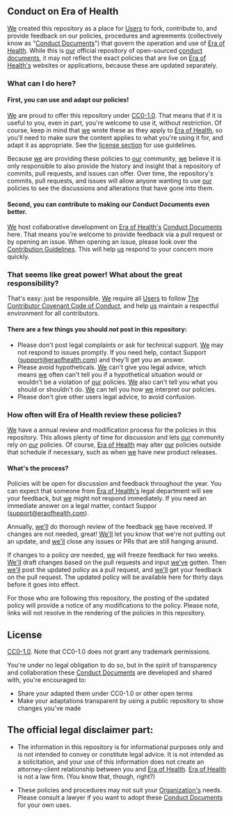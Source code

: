 ## Conduct on Era of Health
[We](terminology.md#era-of-health) created this repository as a place for [Users](terminology.md#users) to fork, contribute to, and provide feedback on our policies, procedures and agreements (collectively know as "[Conduct Documents](terminology.md#conduct-documents)") that govern the operation and use of [Era of Health](terminology.md#era-of-health). While this is [our](terminology.md#era-of-health) official repository of open-sourced [conduct documents](terminology.md#conduct-documents), it may not reflect the exact policies that are live on [Era of Health's](terminology.md#era-of-health) websites or applications, because these are updated separately.

### What can I do here?

#### First, you can use and adapt our policies! 

[We](terminology.md#era-of-health) are proud to offer this repository under [CC0-1.0](#license). That means that if it is useful to you, even in part, you're welcome to use it, without restriction. Of course, keep in mind that [we](terminology.md#era-of-health) wrote these as they apply to [Era of Health](terminology.md#era-of-health), so you'll need to make sure the content applies to what you're using it for, and adapt it as appropriate. See the [license section](#license) for use guidelines.

Because [we](terminology.md#era-of-health) are providing these policies to [our](terminology.md#era-of-health) community, [we](terminology.md#era-of-health) believe it is only responsible to also provide the history and insight that a repository of commits, pull requests, and issues can offer. Over time, the repository's commits, pull requests, and issues will allow anyone wanting to use [our](terminology.md#era-of-health) policies to see the discussions and alterations that have gone into them.

#### Second, you can contribute to making our Conduct Documents even better.

[We](terminology.md#era-of-health) host collaborative development on [Era of Health's](terminology.md#era-of-health) [Conduct Documents](terminology.md#conduct-documents) here. That means you’re welcome to provide feedback via a pull request or by opening an issue. When opening an issue, please look over the [Contribution Guidelines](CONTRIBUTING.md). This will help [us](terminology.md#era-of-health) respond to your concern more quickly.

### That seems like great power! What about the great responsibility?

That's easy: just be responsible. [We](terminology.md#era-of-health) require all [Users](terminology.md#user) to follow [The Contributor Covenant Code of Conduct](https://www.contributor-covenant.org/version/1/4/code-of-conduct), and help [us](terminology.md#era-of-health) maintain a respectful environment for all contributors.

#### There are a few things you should _not_ post in this repository:

- Please don't post legal complaints or ask for technical support. [We](terminology.md#era-of-health) may not respond to issues promptly. If you need help, contact Support (support@eraofhealth.com) and they'll get you an answer.
-	Please avoid hypotheticals. [We](terminology.md#era-of-health) can't give you legal advice, which means [we](terminology.md#era-of-health) often can't tell you if a hypothetical situation would or wouldn't be a violation of [our](terminology.md#era-of-health) policies. [We](terminology.md#era-of-health) also can't tell you what you should or shouldn't do. [We](terminology.md#era-of-health) can tell you how [we](terminology.md#era-of-health) interpret our policies.
- Please don't give other users legal advice, to avoid confusion.

### How often will Era of Health review these policies?

[We](terminology.md#era-of-health) have a annual review and modification process for the policies in this repository. This allows plenty of time for discussion and lets [our](terminology.md#era-of-health) community rely on [our](terminology.md#era-of-health) policies. Of course, [Era of Health](terminology.md#era-of-health) may alter [our](terminology.md#era-of-health) policies outside that schedule if necessary, such as when [we](terminology.md#era-of-health) have new product releases.

#### What's the process? 

Policies will be open for discussion and feedback throughout the year. You can expect that someone from [Era of Health's](terminology.md#era-of-health) legal department will see your feedback, but [we](terminology.md#era-of-health) might not respond immediately. If you need an immediate answer on a legal matter, contact Suppor (support@eraofhealth.com).

Annually, [we'll](terminology.md#era-of-health) do thorough review of the feedback [we](terminology.md#era-of-health) have received. If changes are not needed, great! [We'll](terminology.md#era-of-health) let you know that we're not putting out an update, and [we'll](terminology.md#era-of-health) close any issues or PRs that are still hanging around. 

If changes to a policy _are_ needed, [we](terminology.md#era-of-health) will freeze feedback for two weeks. [We'll](terminology.md#era-of-health) draft changes based on the pull requests and input [we've](terminology.md#era-of-health) gotten. Then [we'll](terminology.md#era-of-health) post the updated policy as a pull request, and [we'll](terminology.md#era-of-health) get your feedback on the pull request. The updated policy will be available here for thirty days before it goes into effect.

For those who are following this repository, the posting of the updated policy will provide a notice of any modifications to the policy. Please note, links will not resolve in the rendering of the policies in this repository.
 
## License
 
[CC0-1.0](LICENSE.md). Note that CC0-1.0 does not grant any trademark permissions.

You're under no legal obligation to do so, but in the spirit of transparency and collaboration these [Conduct Documents](terminology.md#conduct-documents) are developed and shared with, you're encouraged to:

- Share your adapted them under CC0-1.0 or other open terms
- Make your adaptations transparent by using a public repository to show changes you've made

## The official legal disclaimer part:

- The information in this repository is for informational purposes only and is not intended to convey or constitute legal advice. It is not intended as a solicitation, and your use of this information does not create an attorney-client relationship between you and [Era of Health](terminology.md#era-of-health). [Era of Health](terminology.md#era-of-health) is not a law firm. (You know that, though, right?)

- These policies and procedures may not suit your [Organization's](terminology.md#organization) needs. Please consult a lawyer if you want to adopt these [Conduct Documents](terminology.md#conduct-documents) for your own uses.
